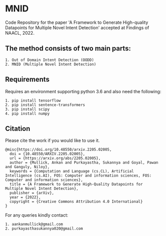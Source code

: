 # MNID
Code Repository for the paper 'A Framework to Generate High-quality Datapoints for Multiple Novel Intent Detection' accepted at Findings of NAACL, 2022.

## The method consists of two main parts:
	1. Out of Domain Intent Detection (OODD)
	2. MNID (Multiple Novel Intent Detection)

## Requirements
Requires an environment supporting python 3.6 and also need the following:
```
1. pip install tensorflow
2. pip install sentence-transformers
3. pip install scipy
4. pip install numpy
```

## Citation

Please cite the work if you would like to use it.

```
@misc{https://doi.org/10.48550/arxiv.2205.02005,
  doi = {10.48550/ARXIV.2205.02005},
  url = {https://arxiv.org/abs/2205.02005},
  author = {Mullick, Ankan and Purkayastha, Sukannya and Goyal, Pawan and Ganguly, Niloy},
  keywords = {Computation and Language (cs.CL), Artificial Intelligence (cs.AI), FOS: Computer and information sciences, FOS: Computer and information sciences},
  title = {A Framework to Generate High-Quality Datapoints for Multiple Novel Intent Detection},
  publisher = {arXiv}, 
  year = {2022}, 
  copyright = {Creative Commons Attribution 4.0 International}
}
```
For any queries kindly contact:
```
1. aankanmullick@gmail.com
2. purkayasthasukannya020@gmail.com
```